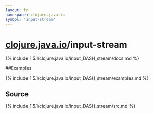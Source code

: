 ```yaml
---
layout: fn
namespace: clojure.java.io
symbol: "input-stream"
---
```


# [clojure.java.io](../)/input-stream

{% include 1.5.1/clojure.java.io/input_DASH_stream/docs.md %}

##Examples

{% include 1.5.1/clojure.java.io/input_DASH_stream/examples.md %}
## Source
{% include 1.5.1/clojure.java.io/input_DASH_stream/src.md %}

